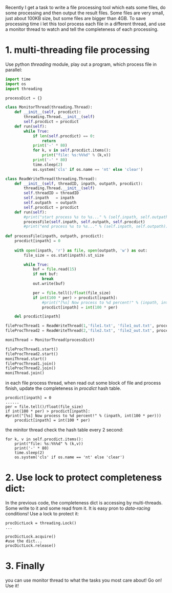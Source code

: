 Recently I get a task to write a file processing tool which eats some files, do 
some processing and then output the result files. Some files are very small, just
about 100KB size, but some files are bigger than 4GB. To save processing time i 
let this tool process each file in a different thread, and use a monitor thread
to watch and tell the completeness of each processing.

# 1. multi-threading file processing
Use python *threading* module, play out a program, which process file in parallel:

``` python
import time
import os
import threading

processDict = {}

class MonitorThread(threading.Thread):
    def __init__(self, procdict):
        threading.Thread.__init__(self)
        self.procdict = procdict
    def run(self):
        while True:
            if len(self.procdict) == 0:
                return
            print('-' * 80)
            for k, v in self.procdict.items():
                print("file: %s:%%%d" % (k,v))
            print('-' * 80)
            time.sleep(2)
            os.system('cls' if os.name == 'nt' else 'clear')

class ReadWriteThread(threading.Thread):
    def __init__(self, threadID, inpath, outpath, procdict):
        threading.Thread.__init__(self)
        self.threadID = threadID
        self.inpath   = inpath
        self.outpath  = outpath
        self.procdict = procdict
    def run(self):
        #print("start process %s to %s..." % (self.inpath, self.outpath))
        processFile(self.inpath, self.outpath, self.procdict)
        #print("end process %s to %s..." % (self.inpath, self.outpath))
        
def processFile(inpath, outpath, procdict):
    procdict[inpath] = 0
    
    with open(inpath, 'r') as file, open(outpath, 'w') as out:
        file_size = os.stat(inpath).st_size

        while True:
            buf = file.read(15)
            if not buf:
                break
            out.write(buf)

            per = file.tell()/float(file_size)
            if int(100 * per) > procdict[inpath]:
                #print("[%s] Now process to %d percent!" % (inpath, int(100 * per)))
                procdict[inpath] = int(100 * per)

    del procdict[inpath]

fileProcThread1 = ReadWriteThread(1,'file1.txt', 'file1_out.txt', processDict)
fileProcThread2 = ReadWriteThread(2,'file2.txt', 'file2_out.txt', processDict)

moniThread = MonitorThread(processDict)

fileProcThread1.start()
fileProcThread2.start()
moniThread.start()
fileProcThread1.join()
fileProcThread2.join()
moniThread.join()
```
in each file process thread, when read out some block of file and process finish, update 
the completeness in *procdict* hash table.
```
procdict[inpath] = 0
......
per = file.tell()/float(file_size)
if int(100 * per) > procdict[inpath]:
#print("[%s] Now process to %d percent!" % (inpath, int(100 * per)))
    procdict[inpath] = int(100 * per)
```
the minitor thread check the hash table every 2 second:
```
for k, v in self.procdict.items():
    print("file: %s:%%%d" % (k,v))
    print('-' * 80)
    time.sleep(2)
    os.system('cls' if os.name == 'nt' else 'clear')
```

# 2. Use lock to protect completeness dict:
In the previous code, the completeness dict is accessing by multi-threads. 
Some write to it and some read from it. It is easy pron to *data-racing*
conditions! Use a lock to protect it:
```
procDictLock = threading.Lock()
...

procDictLock.acquire()
#use the dict...
procDictLock.release()
```
# 3. Finally
you can use monitor thread to what the tasks you most care about! Go on! Use it!

